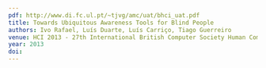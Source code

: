 ```yaml
---
pdf: http://www.di.fc.ul.pt/~tjvg/amc/uat/bhci_uat.pdf
title: Towards Ubiquitous Awareness Tools for Blind People
authors: Ivo Rafael, Luís Duarte, Luís Carriço, Tiago Guerreiro
venue: HCI 2013 - 27th International British Computer Society Human Computer Interaction Conference. London, UK, September, 2013
year: 2013
doi: 
---
```

